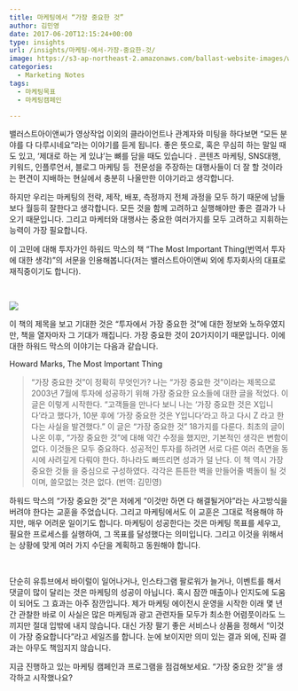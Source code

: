 ```yaml
---
title: 마케팅에서 “가장 중요한 것”
author: 김민영
date: 2017-06-20T12:15:24+00:00
type: insights
url: /insights/마케팅-에서-가장-중요한-것/
image: https://s3-ap-northeast-2.amazonaws.com/ballast-website-images/wp-content/uploads/2017/06/15110124/Screen-Shot-2017-06-20-at-11.06.23-AM.png
categories:
  - Marketing Notes
tags:
  - 마케팅목표
  - 마케팅캠페인

---
```

밸러스트아이앤씨가 영상작업 이외의 클라이언트나 관계자와 미팅을 하다보면 &#8220;모든 분야를 다 다루시네요&#8221;라는 이야기를 듣게 됩니다. 좋은 뜻으로, 혹은 무심히 하는 말일 때도 있고, &#8216;제대로 하는 게 있냐&#8217;는 뼈를 담을 때도 있습니다 . 콘텐츠 마케팅, SNS대행, 키워드, 인플루언서, 블로그 마케팅 등  전문성을 주장하는 대행사들이 더 잘 할 것이라는 편견이 지배하는 현실에서 충분히 나올만한 이야기라고 생각합니다.

하지만 우리는 마케팅의 전략, 제작, 배포, 측정까지 전체 과정을 모두 하기 때문에 남들보다 월등히 잘한다고 생각합니다. 모든 것을 함께 고려하고 실행해야만 좋은 결과가 나오기 때문입니다. 그리고 마케터와 대행사는 중요한 여러가지를 모두 고려하고 지휘하는 능력이 가장 필요합니다.

이 고민에 대해 투자가인 하워드 막스의 책 &#8220;The Most Important Thing(번역서 투자에 대한 생각)&#8221;의 서문을 인용해봅니다(저는 밸러스트아이앤씨 외에 투자회사의 대표로 재직중이기도 합니다).

&nbsp;

![](https://s3-ap-northeast-2.amazonaws.com/ballast-website-images/wp-content/uploads/2017/06/25160201/51wGICTPShL._SX320_BO1204203200_-2-194x300.jpg)

이 책의 제목을 보고 기대한 것은 &#8220;투자에서 가장 중요한 것&#8221;에 대한 정보와 노하우였지만, 책을 열자마자 그 기대가 깨집니다. 가장 중요한 것이 20가지이기 때문입니다. 이에 대한 하워드 막스의 이야기는 다음과 같습니다.

Howard Marks, The Most Important Thing

> &#8220;가장 중요한 것&#8221;이 정확히 무엇인가? 나는 &#8220;가장 중요한 것&#8221;이라는 제목으로 2003년 7월에 투자에 성공하기 위해 가장 중요한 요소들에 대한 글을 적었다. 이 글은 이렇게 시작한다. &#8220;고객들을 만나다 보니 나는 &#8216;가장 중요한 것은 X입니다&#8217;라고 했다가, 10분 후에 &#8216;가장 중요한 것은 Y입니다&#8217;라고 하고 다시 Z 라고 한다는 사실을 발견했다.&#8221; 이 글은 &#8220;가장 중요한 것&#8221; 18가지를 다룬다. 최초의 글이 나온 이후, &#8220;가장 중요한 것&#8221;에 대해 약간 수정을 했지만, 기본적인 생각은 변함이 없다. 이것들은 모두 중요하다. 성공적인 투자를 하려면 서로 다른 여러 측면을 동시에 사려깊게 다뤄야 한다. 하나라도 빠뜨리면 성과가 덜 난다. 이 책 역시 가장 중요한 것들 을 중심으로 구성하였다. 각각은 튼튼한 벽을 만들어줄 벽돌이 될 것이며, 쓸모없는 것은 없다. (번역: 김민영)

하워드 막스의 &#8220;가장 중요한 것&#8221;은 저에게 &#8220;이것만 하면 다 해결될거야&#8221;라는 사고방식을 버려야 한다는 교훈을 주었습니다. 그리고 마케팅에서도 이 교훈은 그대로 적용해야 하지만, 매우 어려운 일이기도 합니다. 마케팅이 성공한다는 것은 마케팅 목표를 세우고, 필요한 프로세스를 실행하여, 그 목표를 달성했다는 의미입니다. 그리고 이것을 위해서는 상황에 맞게 여러 가지 수단을 계획하고 동원해야 합니다.

&nbsp;

단순히 유튜브에서 바이럴이 일어나거나, 인스타그램 팔로워가 늘거나, 이벤트를 해서 댓글이 많이 달리는 것은 마케팅의 성공이 아닙니다. 혹시 잠깐 매출이나 인지도에 도움이 되어도 그 효과는 아주 잠깐입니다. 제가 마케팅 에이전시 운영을 시작한 이래 몇 년간 관찰한 바로 이 사실은 많은 마케팅과 광고 관련자들 모두가 최소한 어렴풋이라도 느끼지만 절대 입밖에 내지 않습니다. 대신 가장 팔기 좋은 서비스나 상품을 정해서 &#8220;이것이 가장 중요합니다&#8221;라고 세일즈를 합니다. 눈에 보이지만 의미 있는 결과 외에, 진짜 결과는 아무도 책임지지 않습니다.

지금 진행하고 있는 마케팅 캠페인과 프로그램을 점검해보세요. &#8220;가장 중요한 것&#8221;을 생각하고 시작했나요?
